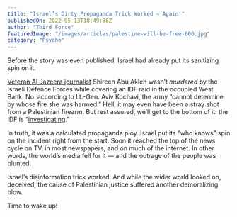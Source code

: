 ```yaml
---
title: "Israel’s Dirty Propaganda Trick Worked — Again!"
publishedOn: 2022-05-13T18:49:08Z
author: "Third Force"
featuredImage: "/images/articles/palestine-will-be-free-600.jpg"
category: "Psycho"
---
```


Before the story was even published, Israel had already put its sanitizing spin on it.

[Veteran Al Jazeera journalist](https://www.aljazeera.com/news/2022/5/12/funeral-service-shireen-abu-akleh-set-start-ramallah) Shireen Abu Akleh wasn’t *murdered* by the Israeli Defence Forces while covering an IDF raid in the occupied West Bank. No: according to Lt.-Gen. Aviv Kochavi, the army “cannot determine by whose fire she was harmed.” Hell, it may even have been a stray shot from a Palestinian firearm. But rest assured, we’ll get to the bottom of it: the IDF is “[investigating](https://www.haaretz.com/opinion/.premium-in-the-investigation-into-shireen-s-death-too-no-one-will-be-found-guilty-1.10794014).”

In truth, it was a calculated propaganda ploy. Israel put its “who knows” spin on the incident right from the start. Soon it reached the top of the news cycle on TV, in most newspapers, and on much of the internet. In other words, the world’s media fell for it — and the outrage of the people was blunted.

Israel’s disinformation trick worked. And while the wider world looked on, deceived, the cause of Palestinian justice suffered another demoralizing blow.

Time to wake up!

